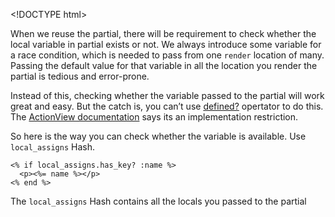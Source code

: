 &lt;!DOCTYPE html&gt;

When we reuse the partial, there will be requirement to check whether the local variable in partial exists or not. We always introduce some variable for a race condition, which is needed to pass from one `render` location of many. Passing the default value for that variable in all the location you render the partial is tedious and error-prone.

Instead of this, checking whether the variable passed to the partial will work great and easy. But the catch is, you can’t use [defined?](http://ruby-doc.com/docs/ProgrammingRuby/html/tut_expressions.html#UG) opertator to do this. The [ActionView documentation](http://api.rubyonrails.org/classes/ActionView/Base.html#class-ActionView::Base-label-Passing+local+variables+to+sub+templates) says its an implementation restriction.

So here is the way you can check whether the variable is available. Use `local_assigns` Hash.

    <% if local_assigns.has_key? :name %>
      <p><%= name %></p>
    <% end %>

The `local_assigns` Hash contains all the locals you passed to the partial
